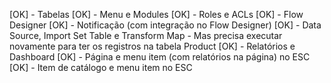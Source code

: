 [OK] - Tabelas
[OK] - Menu e Modules
[OK] - Roles e ACLs
[OK] - Flow Designer
[OK] - Notificação (com integração no Flow Designer)
[OK] - Data Source, Import Set Table e Transform Map - Mas precisa executar novamente para ter os registros na tabela Product
[OK] - Relatórios e Dashboard
[OK] - Página e menu item (com relatórios na página) no ESC
[OK] - Item de catálogo e menu item no ESC
